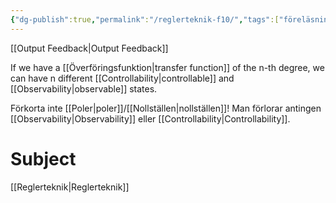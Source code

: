 ```yaml
---
{"dg-publish":true,"permalink":"/reglerteknik-f10/","tags":["föreläsning","reglerteknik"]}
---
```



[[Output Feedback\|Output Feedback]]

If we have a [[Överföringsfunktion\|transfer function]] of the n-th degree, we can have n different [[Controllability\|controllable]] and [[Observability\|observable]] states. 

Förkorta inte [[Poler\|poler]]/[[Nollställen\|nollställen]]! Man förlorar antingen [[Observability\|Observability]] eller [[Controllability\|Controllability]].

# Subject
[[Reglerteknik\|Reglerteknik]]
